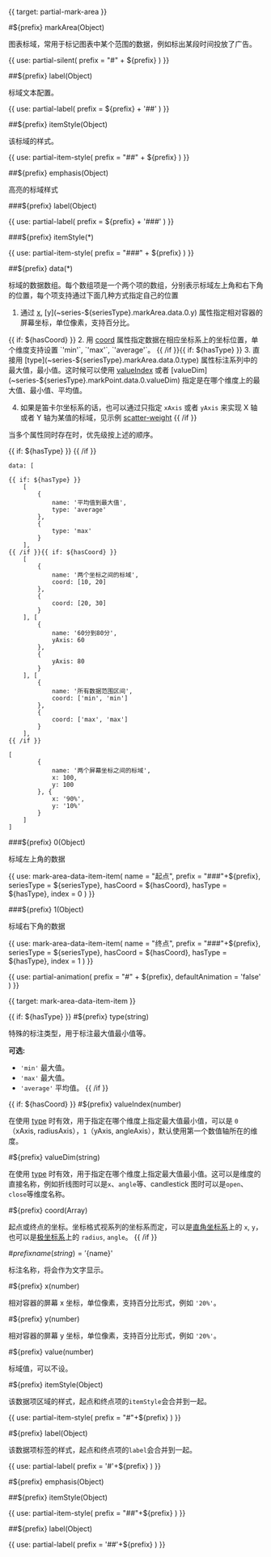 
{{ target: partial-mark-area }}

#${prefix} markArea(Object)

图表标域，常用于标记图表中某个范围的数据，例如标出某段时间投放了广告。

{{ use: partial-silent(
    prefix = "#" + ${prefix}
) }}

##${prefix} label(Object)

标域文本配置。

{{ use: partial-label(
    prefix = ${prefix} + '##'
) }}

##${prefix} itemStyle(Object)

该标域的样式。

{{ use: partial-item-style(
    prefix = "##" + ${prefix}
) }}

##${prefix} emphasis(Object)

高亮的标域样式

###${prefix} label(Object)

{{ use: partial-label(
    prefix = ${prefix} + '###'
) }}

###${prefix} itemStyle(*)

{{ use: partial-item-style(
    prefix = "###" + ${prefix}
) }}

##${prefix} data(*)

标域的数据数组。每个数组项是一个两个项的数组，分别表示标域左上角和右下角的位置，每个项支持通过下面几种方式指定自己的位置

1. 通过 [x](~series-${seriesType}.markArea.data.0.x), [y](~series-${seriesType}.markArea.data.0.y) 属性指定相对容器的屏幕坐标，单位像素，支持百分比。

{{ if: ${hasCoord} }}
2. 用 [coord](~series-${seriesType}.markArea.data.0.coord) 属性指定数据在相应坐标系上的坐标位置，单个维度支持设置 `'min'`, `'max'`, `'average'`。
{{ /if }}{{ if: ${hasType} }}
3. 直接用 [type](~series-${seriesType}.markArea.data.0.type) 属性标注系列中的最大值，最小值。这时候可以使用 [valueIndex](~series-${seriesType}.markArea.data.0.valueIndex) 或者 [valueDim](~series-${seriesType}.markPoint.data.0.valueDim) 指定是在哪个维度上的最大值、最小值、平均值。

4. 如果是笛卡尔坐标系的话，也可以通过只指定 `xAxis` 或者 `yAxis` 来实现 X 轴或者 Y 轴为某值的标域，见示例 [scatter-weight](${galleryEditorPath}scatter-weight)
{{ /if }}

当多个属性同时存在时，优先级按上述的顺序。

{{ if: ${hasType} }}
{{ /if }}

```
data: [

{{ if: ${hasType} }}
    [
        {
            name: '平均值到最大值',
            type: 'average'
        },
        {
            type: 'max'
        }
    ],
{{ /if }}{{ if: ${hasCoord} }}
    [
        {
            name: '两个坐标之间的标域',
            coord: [10, 20]
        },
        {
            coord: [20, 30]
        }
    ], [
        {
            name: '60分到80分',
            yAxis: 60
        },
        {
            yAxis: 80
        }
    ], [
        {
            name: '所有数据范围区间',
            coord: ['min', 'min']
        },
        {
            coord: ['max', 'max']
        }
    ],
{{ /if }}

[
        {
            name: '两个屏幕坐标之间的标域',
            x: 100,
            y: 100
        }, {
            x: '90%',
            y: '10%'
        }
    ]
]
```

###${prefix} 0(Object)

标域左上角的数据

{{ use: mark-area-data-item-item(
    name = "起点",
    prefix = "###"+${prefix},
    seriesType = ${seriesType},
    hasCoord = ${hasCoord},
    hasType = ${hasType},
    index = 0
) }}

###${prefix} 1(Object)

标域右下角的数据

{{ use: mark-area-data-item-item(
    name = "终点",
    prefix = "###"+${prefix},
    seriesType = ${seriesType},
    hasCoord = ${hasCoord},
    hasType = ${hasType},
    index = 1
) }}

{{ use: partial-animation(
    prefix = "#" + ${prefix},
    defaultAnimation = 'false'
) }}



{{ target: mark-area-data-item-item }}

{{ if: ${hasType} }}
#${prefix} type(string)

<ExampleUIControlEnum options="min,max,average" />

特殊的标注类型，用于标注最大值最小值等。

**可选:**
+ `'min'` 最大值。
+ `'max'` 最大值。
+ `'average'` 平均值。
{{ /if }}

{{ if: ${hasCoord} }}
#${prefix} valueIndex(number)

<ExampleUIControlNumber min="0" max="1" step="1"  />

在使用 [type](~series-${seriesType}.markArea.data.type) 时有效，用于指定在哪个维度上指定最大值最小值，可以是 `0`（xAxis, radiusAxis），`1`（yAxis, angleAxis），默认使用第一个数值轴所在的维度。

#${prefix} valueDim(string)

在使用 [type](~series-${seriesType}.markArea.data.type) 时有效，用于指定在哪个维度上指定最大值最小值。这可以是维度的直接名称，例如折线图时可以是`x`、`angle`等、candlestick 图时可以是`open`、`close`等维度名称。

#${prefix} coord(Array)

起点或终点的坐标。坐标格式视系列的坐标系而定，可以是[直角坐标系](~grid)上的 `x`, `y`，也可以是[极坐标系](~polar)上的 `radius`, `angle`。
{{ /if }}

#${prefix} name(string) = '${name}'

标注名称，将会作为文字显示。

#${prefix} x(number)

<ExampleUIControlPercent default="0" />

相对容器的屏幕 x 坐标，单位像素，支持百分比形式，例如 `'20%'`。

#${prefix} y(number)

<ExampleUIControlPercent default="0" />

相对容器的屏幕 y 坐标，单位像素，支持百分比形式，例如 `'20%'`。

#${prefix} value(number)

标域值，可以不设。

#${prefix} itemStyle(Object)

该数据项区域的样式，起点和终点项的`itemStyle`会合并到一起。

{{ use: partial-item-style(
    prefix = "#"+${prefix}
) }}

#${prefix} label(Object)

该数据项标签的样式，起点和终点项的`label`会合并到一起。

{{ use: partial-label(
    prefix = '#'+${prefix}
) }}

#${prefix} emphasis(Object)

##${prefix} itemStyle(Object)

{{ use: partial-item-style(
    prefix = "##"+${prefix}
) }}

##${prefix} label(Object)

{{ use: partial-label(
    prefix = '##'+${prefix}
) }}

